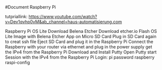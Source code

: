 #Document Raspberry Pi

tutpriallink: https://www.youtube.com/watch?v=Dev1qvhp0vM&ab_channel=haus-automatisierung.com

Raspberry Pi OS Lite Download
Belena Etcher Download etcher.io
Flash OS Lite Image with Belena Etcher App on Micro SD Card
Plug in SD Card again to creat ssh file
Eject SD Card and plug it in the Raspberry Pi
Connect the Raspberry with your router via ethernet and plug in the power supply
get the IPv4 from the Raspberry Pi
Download and Install Putty 
Open Putty start Session with the IPv4 from the Raspberry Pi
Login: pi password raspberry
raspi-config

